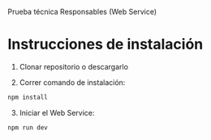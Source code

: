 Prueba técnica Responsables (Web Service)

# Instrucciones de instalación

1. Clonar repositorio o descargarlo

2. Correr comando de instalación: 
```bash
npm install
```

3. Iniciar el Web Service:
```bash
npm run dev
```
